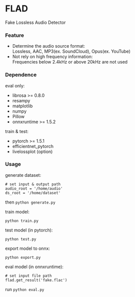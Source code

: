 # FLAD
Fake Lossless Audio Detector

### Feature

 - Determine the audio source format:  
 Lossless, AAC, MP3(ex. SoundCloud), Opus(ex. YouTube)  
 - Not rely on high frequency information:  
 Frequencies below 2.4kHz or above 20kHz are not used  

### Dependence

eval only:
 - librosa >= 0.8.0  
 - resampy  
 - matplotlib  
 - numpy  
 - Pillow  
 - onnxruntime >= 1.5.2  

train & test:
 - pytorch >= 1.5.1  
 - efficientnet_pytorch  
 - livelossplot (option)  

### Usage

generate dataset:  

```
# set input & output path  
audio_root = '/home/audio'  
ds_root = '/home/dataset'
```
then `python generate.py`  

train model:  

`python train.py`  

test model (in pytorch):  

`python test.py`  

export model to onnx:  

`python export.py`  

eval model (in onnxruntime):  
```
# set input file path  
flad.get_result('fake.flac')
```
run `python eval.py`  